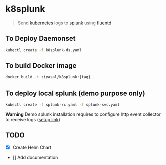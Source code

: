 
# k8splunk

> Send [kubernetes](https://github.com/kubernetes/kubernetes) logs to [splunk](https://github.com/splunk) using [fluentd](https://github.com/fluent/fluentd)

## To Deploy Daemonset

```sh
kubectl create -f k8splunk-ds.yaml
```

## To build Docker image

```sh
docker build -t ziyasal/k8splunk:{tag} .
```

## To deploy local splunk (demo purpose only)

```sh
kubectl create -f splunk-rc.yaml -f splunk-svc.yaml
```

**Warning**
Demo splunk installation requires to configure http event collector to receive logs ([setup link](http://docs.splunk.com/Documentation/Splunk/latest/Data/UsetheHTTPEventCollector))

## TODO

- [x] Create Helm Chart
- [] Add documentation
